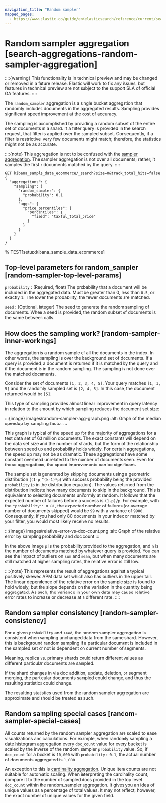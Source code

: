 ```yaml
---
navigation_title: "Random sampler"
mapped_pages:
  - https://www.elastic.co/guide/en/elasticsearch/reference/current/search-aggregations-random-sampler-aggregation.html
---
```


# Random sampler aggregation [search-aggregations-random-sampler-aggregation]


::::{warning}
This functionality is in technical preview and may be changed or removed in a future release. Elastic will work to fix any issues, but features in technical preview are not subject to the support SLA of official GA features.
::::


The `random_sampler` aggregation is a single bucket aggregation that randomly includes documents in the aggregated results. Sampling provides significant speed improvement at the cost of accuracy.

The sampling is accomplished by providing a random subset of the entire set of documents in a shard. If a filter query is provided in the search request, that filter is applied over the sampled subset. Consequently, if a filter is restrictive, very few documents might match; therefore, the statistics might not be as accurate.

::::{note}
This aggregation is not to be confused with the [sampler aggregation](/reference/aggregations/search-aggregations-bucket-sampler-aggregation.md). The sampler aggregation is not over all documents; rather, it samples the first `n` documents matched by the query.
::::


```console
GET kibana_sample_data_ecommerce/_search?size=0&track_total_hits=false
{
  "aggregations": {
    "sampling": {
      "random_sampler": {
        "probability": 0.1
      },
      "aggs": {
        "price_percentiles": {
          "percentiles": {
            "field": "taxful_total_price"
          }
        }
      }
    }
  }
}
```
% TEST[setup:kibana_sample_data_ecommerce]

## Top-level parameters for random_sampler [random-sampler-top-level-params]

`probability`
:   (Required, float) The probability that a document will be included in the aggregated data. Must be greater than 0, less than `0.5`, or exactly `1`. The lower the probability, the fewer documents are matched.

`seed`
:   (Optional, integer) The seed to generate the random sampling of documents. When a seed is provided, the random subset of documents is the same between calls.


## How does the sampling work? [random-sampler-inner-workings]

The aggregation is a random sample of all the documents in the index. In other words, the sampling is over the background set of documents. If a query is provided, a document is returned if it is matched by the query and if the document is in the random sampling. The sampling is not done over the matched documents.

Consider the set of documents `[1, 2, 3, 4, 5]`. Your query matches `[1, 3, 5]` and the randomly sampled set is `[2, 4, 5]`. In this case, the document returned would be `[5]`.

This type of sampling provides almost linear improvement in query latency in relation to the amount by which sampling reduces the document set size:

:::{image} images/random-sampler-agg-graph.png
:alt: Graph of the median speedup by sampling factor
:::

This graph is typical of the speed up for the majority of aggregations for a test data set of 63 million documents. The exact constants will depend on the data set size and the number of shards, but the form of the relationship between speed up and probability holds widely. For certain aggregations, the speed up may not be as dramatic. These aggregations have some constant overhead unrelated to the number of documents seen. Even for those aggregations, the speed improvements can be significant.

The sample set is generated by skipping documents using a geometric distribution (`(1-p)^(k-1)*p`) with success probability being the provided `probability` (`p` in the distribution equation). The values returned from the distribution indicate how many documents to skip in the background. This is equivalent to selecting documents uniformly at random. It follows that the expected number of failures before a success is `(1-p)/p`. For example, with the `"probability": 0.01`, the expected number of failures (or average number of documents skipped) would be `99` with a variance of `9900`. Consequently, if you had only 80 documents in your index or matched by your filter, you would most likely receive no results.

:::{image} images/relative-error-vs-doc-count.png
:alt: Graph of the relative error by sampling probability and doc count
:::

In the above image `p` is the probability provided to the aggregation, and `n` is the number of documents matched by whatever query is provided. You can see the impact of outliers on `sum` and `mean`, but when many documents are still matched at higher sampling rates, the relative error is still low.

::::{note}
This represents the result of aggregations against a typical positively skewed APM data set which also has outliers in the upper tail. The linear dependence of the relative error on the sample size is found to hold widely, but the slope depends on the variation in the quantity being aggregated. As such, the variance in your own data may cause relative error rates to increase or decrease at a different rate.
::::



## Random sampler consistency [random-sampler-consistency]

For a given `probability` and `seed`, the random sampler aggregation is consistent when sampling unchanged data from the same shard. However, this is background random sampling if a particular document is included in the sampled set or not is dependent on current number of segments.

Meaning, replica vs. primary shards could return different values as different particular documents are sampled.

If the shard changes in via doc addition, update, deletion, or segment merging, the particular documents sampled could change, and thus the resulting statistics could change.

The resulting statistics used from the random sampler aggregation are approximate and should be treated as such.


## Random sampling special cases [random-sampler-special-cases]

All counts returned by the random sampler aggregation are scaled to ease visualizations and calculations. For example, when randomly sampling a [date histogram aggregation](/reference/aggregations/search-aggregations-bucket-datehistogram-aggregation.md) every `doc_count` value for every bucket is scaled by the inverse of the random_sampler `probability` value. So, if `doc_count` for a bucket is `10,000` with `probability: 0.1`, the actual number of documents aggregated is `1,000`.

An exception to this is [cardinality aggregation](/reference/aggregations/search-aggregations-metrics-cardinality-aggregation.md). Unique item counts are not suitable for automatic scaling. When interpreting the cardinality count, compare it to the number of sampled docs provided in the top level `doc_count` within the random_sampler aggregation. It gives you an idea of unique values as a percentage of total values. It may not reflect, however, the exact number of unique values for the given field.


